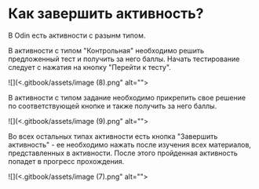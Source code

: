 # Как завершить активность?

В Odin есть активности с разынм типом.&#x20;

В активности с типом "Контрольная" необходимо решить предложенный тест и получить за него баллы. Начать тестирование следует с нажатия на кнопку "Перейти к тесту".

![](<.gitbook/assets/image (8).png" alt=""><figcaption></figcaption></figure>

В активности с типом задание необходимо прикрепить свое решение по соответствующей кнопке и также получить за него баллы.

![](<.gitbook/assets/image (9).png" alt=""><figcaption></figcaption></figure>

Во всех остальных типах активности есть кнопка "Завершить активность" - ее необходимо нажать после изучения всех материалов, представленных в активности. После этого пройденная активность попадет в прогресс прохождения.

![](<.gitbook/assets/image (7).png" alt=""><figcaption></figcaption></figure>
